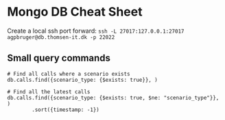 # Mongo DB Cheat Sheet

Create a local ssh port forward: `ssh -L 27017:127.0.0.1:27017 agpbruger@db.thomsen-it.dk -p 22022`

## Small query commands

```mongo
# Find all calls where a scenario exists
db.calls.find({scenario_type: {$exists: true}}, )

# Find all the latest calls
db.calls.find({scenario_type: {$exists: true, $ne: "scenario_type"}}, )
        .sort({timestamp: -1})
```